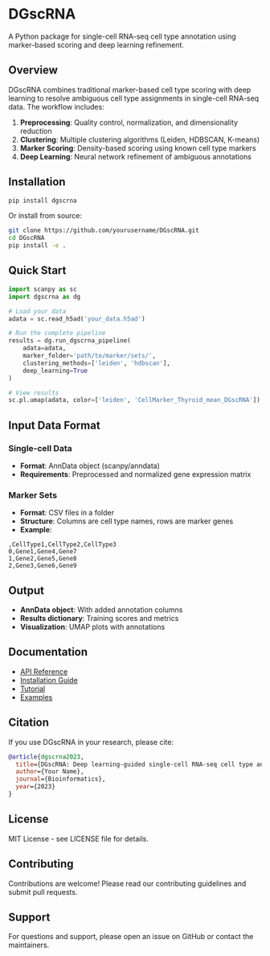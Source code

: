 # DGscRNA

A Python package for single-cell RNA-seq cell type annotation using marker-based scoring and deep learning refinement.

## Overview

DGscRNA combines traditional marker-based cell type scoring with deep learning to resolve ambiguous cell type assignments in single-cell RNA-seq data. The workflow includes:

1. **Preprocessing**: Quality control, normalization, and dimensionality reduction
2. **Clustering**: Multiple clustering algorithms (Leiden, HDBSCAN, K-means)
3. **Marker Scoring**: Density-based scoring using known cell type markers
4. **Deep Learning**: Neural network refinement of ambiguous annotations

## Installation

```bash
pip install dgscrna
```

Or install from source:

```bash
git clone https://github.com/yourusername/DGscRNA.git
cd DGscRNA
pip install -e .
```

## Quick Start

```python
import scanpy as sc
import dgscrna as dg

# Load your data
adata = sc.read_h5ad('your_data.h5ad')

# Run the complete pipeline
results = dg.run_dgscrna_pipeline(
    adata=adata,
    marker_folder='path/to/marker/sets/',
    clustering_methods=['leiden', 'hdbscan'],
    deep_learning=True
)

# View results
sc.pl.umap(adata, color=['leiden', 'CellMarker_Thyroid_mean_DGscRNA'])
```

## Input Data Format

### Single-cell Data
- **Format**: AnnData object (scanpy/anndata)
- **Requirements**: Preprocessed and normalized gene expression matrix

### Marker Sets
- **Format**: CSV files in a folder
- **Structure**: Columns are cell type names, rows are marker genes
- **Example**:
```csv
,CellType1,CellType2,CellType3
0,Gene1,Gene4,Gene7
1,Gene2,Gene5,Gene8
2,Gene3,Gene6,Gene9
```

## Output

- **AnnData object**: With added annotation columns
- **Results dictionary**: Training scores and metrics
- **Visualization**: UMAP plots with annotations

## Documentation

- [API Reference](docs/api.md)
- [Installation Guide](docs/installation.md)
- [Tutorial](docs/tutorial.md)
- [Examples](examples/)

## Citation

If you use DGscRNA in your research, please cite:

```bibtex
@article{dgscrna2023,
  title={DGscRNA: Deep learning-guided single-cell RNA-seq cell type annotation},
  author={Your Name},
  journal={Bioinformatics},
  year={2023}
}
```

## License

MIT License - see LICENSE file for details.

## Contributing

Contributions are welcome! Please read our contributing guidelines and submit pull requests.

## Support

For questions and support, please open an issue on GitHub or contact the maintainers. 